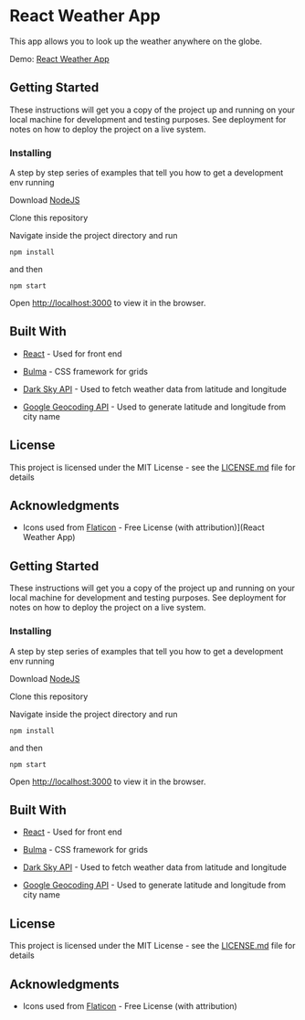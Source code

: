 # React Weather App

This app allows you to look up the weather anywhere on the globe.

Demo: [React Weather App](https://react-weather-darksky.herokuapp.com/)

## Getting Started

These instructions will get you a copy of the project up and running on your local machine for development and testing purposes. See deployment for notes on how to deploy the project on a live system.

### Installing

A step by step series of examples that tell you how to get a development env running

Download [NodeJS](https://nodejs.org/en/)

Clone this repository

Navigate inside the project directory and run

```
npm install
```

and then

```
npm start
```

Open [http://localhost:3000](http://localhost:3000/) to view it in the browser.

## Built With

- [React](https://reactjs.org) - Used for front end

- [Bulma](https://bulma.io) - CSS framework for grids

- [Dark Sky API](https://darksky.net/dev/) - Used to fetch weather data from latitude and longitude

- [Google Geocoding API](https://developers.google.com/maps/documentation/geocoding/get-api-key) - Used to generate latitude and longitude from city name

## License

This project is licensed under the MIT License - see the [LICENSE.md](LICENSE.md) file for details

## Acknowledgments

- Icons used from [Flaticon](https://www.flaticon.com/authors/swifticons) - Free License (with attribution)](React Weather App)

## Getting Started

These instructions will get you a copy of the project up and running on your local machine for development and testing purposes. See deployment for notes on how to deploy the project on a live system.

### Installing

A step by step series of examples that tell you how to get a development env running

Download [NodeJS](https://nodejs.org/en/)

Clone this repository

Navigate inside the project directory and run

```
npm install
```

and then

```
npm start
```

Open [http://localhost:3000](http://localhost:3000/) to view it in the browser.

## Built With

- [React](https://reactjs.org) - Used for front end

- [Bulma](https://bulma.io) - CSS framework for grids

- [Dark Sky API](https://darksky.net/dev/) - Used to fetch weather data from latitude and longitude

- [Google Geocoding API](https://developers.google.com/maps/documentation/geocoding/get-api-key) - Used to generate latitude and longitude from city name

## License

This project is licensed under the MIT License - see the [LICENSE.md](LICENSE.md) file for details

## Acknowledgments

- Icons used from [Flaticon](https://www.flaticon.com/authors/swifticons) - Free License (with attribution)
